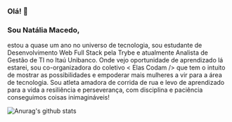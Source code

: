 ### 
### Olá! 👋

### Sou Natália Macedo, 
estou a quase um ano no universo de tecnologia, sou estudante de Desenvolvimento Web Full Stack pela Trybe e atualmente Analista de Gestão de TI no Itaú Unibanco.
Onde vejo oportunidade de aprendizado lá estarei, sou co-organizadora do coletivo < Elas Codam /> que tem o intuito de mostrar as possibilidades e empoderar mais mulheres a vir para a área de tecnologia. Sou atleta amadora de corrida de rua e levo de aprendizado para a vida a resiliência e perseverança, com disciplina e paciência conseguimos coisas inimagináveis! 

![Anurag's github stats](https://github-readme-stats.vercel.app/api?username=natmacedo&count_private=true)




